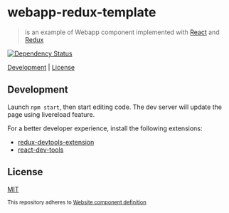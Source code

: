 # webapp-redux-template

> is an example of Webapp component implemented with [React] and [Redux]

[![Dependency Status](https://david-dm.org/fibo/webapp-redux-template.svg)](https://david-dm.org/fibo/webapp-redux-template)

[Development](#development) |
[License](#license)

## Development

Launch `npm start`, then start editing code. The dev server will
update the page using livereload feature.

For a better developer experience, install the following extensions:

* [redux-devtools-extension]
* [react-dev-tools]

## License

[MIT](http://g14n.info/mit-license)

<sub>This repository adheres to <a href="https://gist.github.com/fibo/7ccada6d6af894e6cf7f">Website component definition</sub>

[React]: https://facebook.github.io/react/ "React"
[Redux]: http://redux.js.org/ "Redux"
[redux-devtools-extension]: https://github.com/zalmoxisus/redux-devtools-extension "Redux developer tool"
[react-dev-tools]: https://github.com/facebook/react-devtools "React developer tool"
